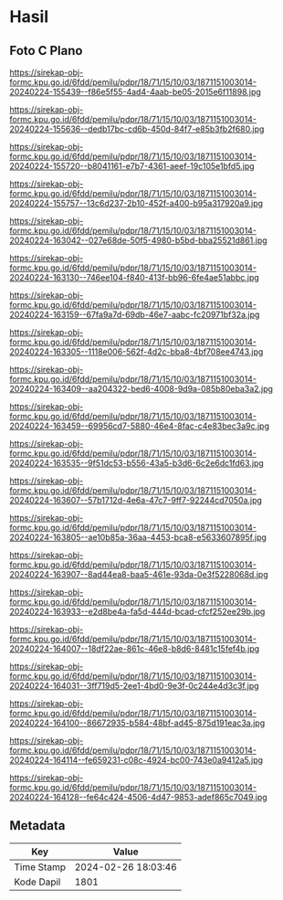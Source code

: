 # Hasil

## Foto C Plano

https://sirekap-obj-formc.kpu.go.id/6fdd/pemilu/pdpr/18/71/15/10/03/1871151003014-20240224-155439--f86e5f55-4ad4-4aab-be05-2015e6f11898.jpg

https://sirekap-obj-formc.kpu.go.id/6fdd/pemilu/pdpr/18/71/15/10/03/1871151003014-20240224-155636--dedb17bc-cd6b-450d-84f7-e85b3fb2f680.jpg

https://sirekap-obj-formc.kpu.go.id/6fdd/pemilu/pdpr/18/71/15/10/03/1871151003014-20240224-155720--b8041161-e7b7-4361-aeef-19c105e1bfd5.jpg

https://sirekap-obj-formc.kpu.go.id/6fdd/pemilu/pdpr/18/71/15/10/03/1871151003014-20240224-155757--13c6d237-2b10-452f-a400-b95a317920a9.jpg

https://sirekap-obj-formc.kpu.go.id/6fdd/pemilu/pdpr/18/71/15/10/03/1871151003014-20240224-163042--027e68de-50f5-4980-b5bd-bba25521d861.jpg

https://sirekap-obj-formc.kpu.go.id/6fdd/pemilu/pdpr/18/71/15/10/03/1871151003014-20240224-163130--746ee104-f840-413f-bb96-6fe4ae51abbc.jpg

https://sirekap-obj-formc.kpu.go.id/6fdd/pemilu/pdpr/18/71/15/10/03/1871151003014-20240224-163159--67fa9a7d-69db-46e7-aabc-fc20971bf32a.jpg

https://sirekap-obj-formc.kpu.go.id/6fdd/pemilu/pdpr/18/71/15/10/03/1871151003014-20240224-163305--1118e006-562f-4d2c-bba8-4bf708ee4743.jpg

https://sirekap-obj-formc.kpu.go.id/6fdd/pemilu/pdpr/18/71/15/10/03/1871151003014-20240224-163409--aa204322-bed6-4008-9d9a-085b80eba3a2.jpg

https://sirekap-obj-formc.kpu.go.id/6fdd/pemilu/pdpr/18/71/15/10/03/1871151003014-20240224-163459--69956cd7-5880-46e4-8fac-c4e83bec3a9c.jpg

https://sirekap-obj-formc.kpu.go.id/6fdd/pemilu/pdpr/18/71/15/10/03/1871151003014-20240224-163535--9f51dc53-b556-43a5-b3d6-6c2e6dc1fd63.jpg

https://sirekap-obj-formc.kpu.go.id/6fdd/pemilu/pdpr/18/71/15/10/03/1871151003014-20240224-163607--57b1712d-4e6a-47c7-9ff7-92244cd7050a.jpg

https://sirekap-obj-formc.kpu.go.id/6fdd/pemilu/pdpr/18/71/15/10/03/1871151003014-20240224-163805--ae10b85a-36aa-4453-bca8-e5633607895f.jpg

https://sirekap-obj-formc.kpu.go.id/6fdd/pemilu/pdpr/18/71/15/10/03/1871151003014-20240224-163907--8ad44ea8-baa5-461e-93da-0e3f5228068d.jpg

https://sirekap-obj-formc.kpu.go.id/6fdd/pemilu/pdpr/18/71/15/10/03/1871151003014-20240224-163933--e2d8be4a-fa5d-444d-bcad-cfcf252ee29b.jpg

https://sirekap-obj-formc.kpu.go.id/6fdd/pemilu/pdpr/18/71/15/10/03/1871151003014-20240224-164007--18df22ae-861c-46e8-b8d6-8481c15fef4b.jpg

https://sirekap-obj-formc.kpu.go.id/6fdd/pemilu/pdpr/18/71/15/10/03/1871151003014-20240224-164031--3ff719d5-2ee1-4bd0-9e3f-0c244e4d3c3f.jpg

https://sirekap-obj-formc.kpu.go.id/6fdd/pemilu/pdpr/18/71/15/10/03/1871151003014-20240224-164100--86672935-b584-48bf-ad45-875d191eac3a.jpg

https://sirekap-obj-formc.kpu.go.id/6fdd/pemilu/pdpr/18/71/15/10/03/1871151003014-20240224-164114--fe659231-c08c-4924-bc00-743e0a9412a5.jpg

https://sirekap-obj-formc.kpu.go.id/6fdd/pemilu/pdpr/18/71/15/10/03/1871151003014-20240224-164128--fe64c424-4506-4d47-9853-adef865c7049.jpg


## Metadata

| Key        | Value               |
| ---------- | ------------------- |
| Time Stamp | 2024-02-26 18:03:46 |
| Kode Dapil | 1801                |




